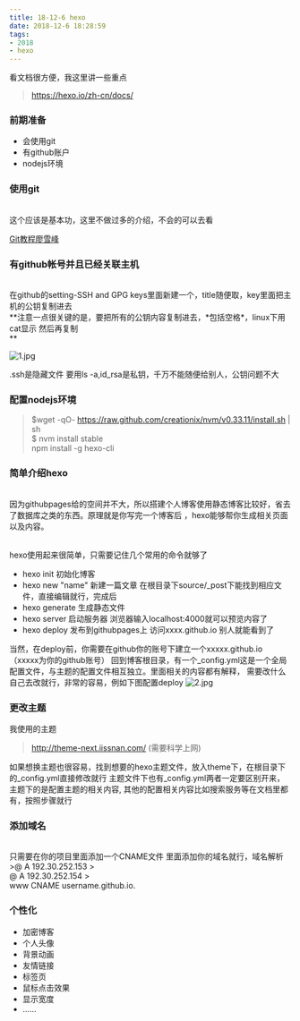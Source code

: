 ```yaml
---
title: 18-12-6 hexo
date: 2018-12-6 18:28:59
tags: 
- 2018
- hexo
---
```

看文档很方便，我这里讲一些重点
> https://hexo.io/zh-cn/docs/
<!-- more-->
### 前期准备
- 会使用git
- 有github账户
- nodejs环境

### 使用git
<br>
这个应该是基本功，这里不做过多的介绍，不会的可以去看<br>

[Git教程廖雪峰](https://www.liaoxuefeng.com/wiki/0013739516305929606dd18361248578c67b8067c8c017b000)

### 有github帐号并且已经关联主机
<br>
在github的setting-SSH and GPG keys里面新建一个，title随便取，key里面把主机的公钥复制进去<br>
**注意一点很关键的是，要把所有的公钥内容复制进去，*包括空格*，linux下用cat显示 然后再复制<br>**

![1.jpg](https://i.loli.net/2020/03/02/gmbMat79PsOFlSK.jpg)

.ssh是隐藏文件 要用ls -a,id_rsa是私钥，千万不能随便给别人，公钥问题不大

### 配置nodejs环境

>$wget -qO- https://raw.github.com/creationix/nvm/v0.33.11/install.sh | sh
<br> $ nvm install stable
<br> npm install -g hexo-cli

### 简单介绍hexo
<br>
因为githubpages给的空间并不大，所以搭建个人博客使用静态博客比较好，省去了数据库之类的东西。原理就是你写完一个博客后
，hexo能够帮你生成相关页面以及内容。

<br>hexo使用起来很简单，只需要记住几个常用的命令就够了

- hexo init  初始化博客
- hexo new "name" 新建一篇文章 在根目录下source/\_post下能找到相应文件，直接编辑就行，完成后
- hexo generate 生成静态文件
- hexo server 启动服务器 浏览器输入localhost:4000就可以预览内容了
- hexo deploy 发布到githubpages上 访问xxxx.github.io 别人就能看到了

当然，在deploy前，你需要在github你的账号下建立一个xxxxx.github.io（xxxxx为你的github账号）
回到博客根目录，有一个_config.yml这是一个全局配置文件，与主题的配置文件相互独立。里面相关的内容都有解释，
需要改什么自己去改就行，非常的容易，例如下图配置deploy
![2.jpg](https://i.loli.net/2020/03/02/MAQdlzPZUHR7hTv.jpg)

### 更改主题

我使用的主题
>http://theme-next.iissnan.com/  (需要科学上网)

如果想换主题也很容易，找到想要的hexo主题文件，放入theme下，在根目录下的_config.yml直接修改就行
主题文件下也有_config.yml两者一定要区别开来，主题下的是配置主题的相关内容,
其他的配置相关内容比如搜索服务等在文档里都有，按照步骤就行


### 添加域名
<br>
只需要在你的项目里面添加一个CNAME文件 里面添加你的域名就行，域名解析
>@          A             192.30.252.153
><br>@          A             192.30.252.154
><br>www      CNAME           username.github.io.

### 个性化
- 加密博客
- 个人头像
- 背景动画
- 友情链接
- 标签页
- 鼠标点击效果
- 显示宽度
- ......

